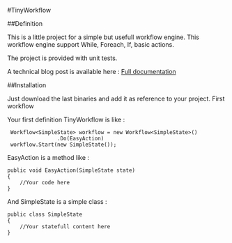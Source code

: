 #TinyWorkflow

##Definition

This is a little project for a simple but usefull workflow engine.
This workflow engine support While, Foreach, If, basic actions.

The project is provided with unit tests.

A technical blog post is available here :
[Full documentation](http://www.alphablog.org/2013/01/12/a-little-workflow-engine/)

##Installation

Just download the last binaries and add it as reference to your project.
First workflow

Your first definition TinyWorkflow is like :
```
 Workflow<SimpleState> workflow = new Workflow<SimpleState>()
                .Do(EasyAction)
 workflow.Start(new SimpleState());
```
EasyAction is a method like :
```
public void EasyAction(SimpleState state)
{
    //Your code here
}
```
And SimpleState is a simple class :
```
public class SimpleState
{
    //Your statefull content here
}
```
